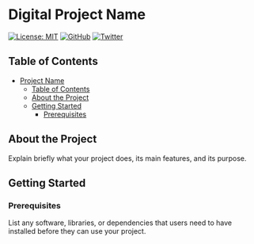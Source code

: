 # Digital Project Name

[![License: MIT](https://img.shields.io/badge/License-MIT-yellow.svg)](LICENSE)
[![GitHub](https://img.shields.io/badge/GitHub-Mrgraphics215-Red.svg)](https://github.com/your-username)
[![Twitter](https://img.shields.io/twitter/follow/Socreativity1)](https://twitter.com/Socreativity1)
## Table of Contents

- [Project Name](#project-name)
  - [Table of Contents](#table-of-contents)
  - [About the Project](#about-the-project)
  - [Getting Started](#getting-started)
    - [Prerequisites](#prerequisites)


## About the Project

Explain briefly what your project does, its main features, and its purpose.

## Getting Started

### Prerequisites

List any software, libraries, or dependencies that users need to have installed before they can use your project.

